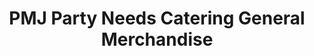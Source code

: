 ---
title: "PMJ Party Needs Catering General Merchandise"
url: /carmona/pmj-party-needs-catering-general-merchandise/
shop: variety store
---